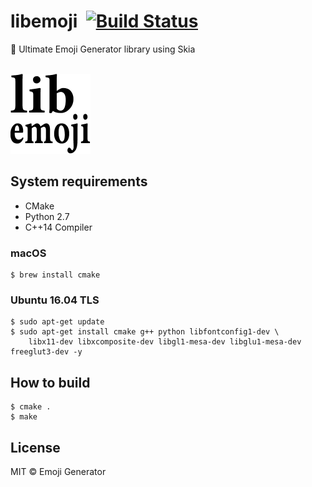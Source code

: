 # libemoji &nbsp;[![Build Status](https://travis-ci.org/emoji-gen/libemoji.svg?branch=master)](https://travis-ci.org/emoji-gen/libemoji)

:tada: Ultimate Emoji Generator library using Skia

<br>
<img src="example/emoji.png" width="128" height="128" alt="libemoji">

## System requirements

- CMake
- Python 2.7
- C++14 Compiler

### macOS

```
$ brew install cmake
```

### Ubuntu 16.04 TLS

```
$ sudo apt-get update
$ sudo apt-get install cmake g++ python libfontconfig1-dev \
    libx11-dev libxcomposite-dev libgl1-mesa-dev libglu1-mesa-dev freeglut3-dev -y
```

## How to build

```
$ cmake .
$ make
```

## License
MIT &copy; Emoji Generator
